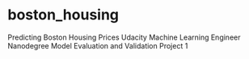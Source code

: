 # boston_housing
Predicting Boston Housing Prices
Udacity Machine Learning Engineer Nanodegree
Model Evaluation and Validation
Project 1
